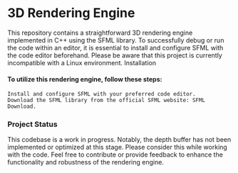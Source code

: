 # 3D Rendering Engine

This repository contains a straightforward 3D rendering engine implemented in C++ using the SFML library. To successfully debug or run the code within an editor, it is essential to install and configure SFML with the code editor beforehand. Please be aware that this project is currently incompatible with a Linux environment.
Installation

#### To utilize this rendering engine, follow these steps:

    Install and configure SFML with your preferred code editor.
    Download the SFML library from the official SFML website: SFML Download.

### Project Status
This codebase is a work in progress. Notably, the depth buffer has not been implemented or optimized at this stage. Please consider this while working with the code.
Feel free to contribute or provide feedback to enhance the functionality and robustness of the rendering engine.
